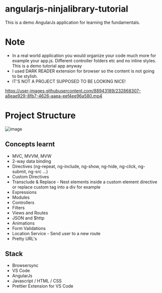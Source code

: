 # angularjs-ninjalibrary-tutorial

This is a demo AngularJs application for learning the fundamentals.

# Note
- In a real world application you would organize your code much more for example your app.js. Different controller folders etc and no inline styles. This is a demo tutorial app anyway
- I used DARK READER extension for browser so the content is not going to be stylish.
- IT'S NOT A PROJECT SUPPOSED TO BE LOOKING NICE!


https://user-images.githubusercontent.com/88943189/232868307-a8eae929-8fb7-4626-aaea-eef4ee96a580.mp4


# Project Structure

![image](https://user-images.githubusercontent.com/88943189/232866770-32b7c17f-413f-4499-9409-73bd3fa3f276.png)

## Concepts learnt
- MVC, MVVM, MVW
- 2-way data binding
- Directives (ng-repeat, ng-include, ng-show, ng-hide, ng-click, ng-submit, ng-src ...)
- Custom Directives
- Transclude & Replace - Nest elements inside a custom element directive or replace custom tag into a div for example
- Expressions
- Modules
- Controllers
- Filters
- Views and Routes
- JSON and $http
- Animations
- Form Validations
- Location Service - Send user to a new route
- Pretty URL's

## Stack
- Browsersync
- VS Code
- AngularJs
- Javascript / HTML / CSS
- Prettier Extension for VS Code
